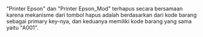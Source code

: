 "Printer Epson" dan "Printer Epson_Mod" terhapus secara bersamaan karena mekanisme dari tombol hapus adalah berdasarkan dari kode barang sebagai primary key-nya, dan keduanya memiliki kode barang yang sama yaitu "A001".

